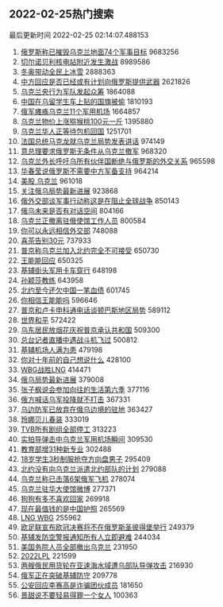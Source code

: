 ## 2022-02-25热门搜索 
最后更新时间 2022-02-25 02:14:07.488153 
1. [俄罗斯称已摧毁乌克兰地面74个军事目标](https://s.weibo.com/weibo?q=%23%E4%BF%84%E7%BD%97%E6%96%AF%E7%A7%B0%E5%B7%B2%E6%91%A7%E6%AF%81%E4%B9%8C%E5%85%8B%E5%85%B0%E5%9C%B0%E9%9D%A274%E4%B8%AA%E5%86%9B%E4%BA%8B%E7%9B%AE%E6%A0%87%23&Refer=top) 9683256
1. [切尔诺贝利核电站附近发生激战](https://s.weibo.com/weibo?q=%23%E5%88%87%E5%B0%94%E8%AF%BA%E8%B4%9D%E5%88%A9%E6%A0%B8%E7%94%B5%E7%AB%99%E9%99%84%E8%BF%91%E5%8F%91%E7%94%9F%E6%BF%80%E6%88%98%23&Refer=top) 8989586
1. [冬奥带动全民上冰雪](https://s.weibo.com/weibo?q=%23%E5%86%AC%E5%A5%A5%E5%B8%A6%E5%8A%A8%E5%85%A8%E6%B0%91%E4%B8%8A%E5%86%B0%E9%9B%AA%23&Refer=top) 2888363
1. [中方回应是否已经或有计划向俄罗斯提供武器](https://s.weibo.com/weibo?q=%23%E4%B8%AD%E6%96%B9%E5%9B%9E%E5%BA%94%E6%98%AF%E5%90%A6%E5%B7%B2%E7%BB%8F%E6%88%96%E6%9C%89%E8%AE%A1%E5%88%92%E5%90%91%E4%BF%84%E7%BD%97%E6%96%AF%E6%8F%90%E4%BE%9B%E6%AD%A6%E5%99%A8%23&Refer=top) 2621826
1. [乌克兰央行为军队发起众筹](https://s.weibo.com/weibo?q=%23%E4%B9%8C%E5%85%8B%E5%85%B0%E5%A4%AE%E8%A1%8C%E4%B8%BA%E5%86%9B%E9%98%9F%E5%8F%91%E8%B5%B7%E4%BC%97%E7%AD%B9%23&Refer=top) 1864088
1. [中国在乌留学生车上贴的国旗被偷](https://s.weibo.com/weibo?q=%23%E4%B8%AD%E5%9B%BD%E5%9C%A8%E4%B9%8C%E7%95%99%E5%AD%A6%E7%94%9F%E8%BD%A6%E4%B8%8A%E8%B4%B4%E7%9A%84%E5%9B%BD%E6%97%97%E8%A2%AB%E5%81%B7%23&Refer=top) 1810193
1. [俄军瘫痪乌克兰11个军用机场](https://s.weibo.com/weibo?q=%23%E4%BF%84%E5%86%9B%E7%98%AB%E7%97%AA%E4%B9%8C%E5%85%8B%E5%85%B011%E4%B8%AA%E5%86%9B%E7%94%A8%E6%9C%BA%E5%9C%BA%23&Refer=top) 1664857
1. [乌克兰物价上涨猕猴桃100元一斤](https://s.weibo.com/weibo?q=%23%E4%B9%8C%E5%85%8B%E5%85%B0%E7%89%A9%E4%BB%B7%E4%B8%8A%E6%B6%A8%E7%8C%95%E7%8C%B4%E6%A1%83100%E5%85%83%E4%B8%80%E6%96%A4%23&Refer=top) 1395880
1. [乌克兰华人正等待包机回国](https://s.weibo.com/weibo?q=%23%E4%B9%8C%E5%85%8B%E5%85%B0%E5%8D%8E%E4%BA%BA%E6%AD%A3%E7%AD%89%E5%BE%85%E5%8C%85%E6%9C%BA%E5%9B%9E%E5%9B%BD%23&Refer=top) 1251701
1. [法国总统马克龙就乌克兰局势发表讲话](https://s.weibo.com/weibo?q=%E6%B3%95%E5%9B%BD%E6%80%BB%E7%BB%9F%E9%A9%AC%E5%85%8B%E9%BE%99%E5%B0%B1%E4%B9%8C%E5%85%8B%E5%85%B0%E5%B1%80%E5%8A%BF%E5%8F%91%E8%A1%A8%E8%AE%B2%E8%AF%9D&Refer=top) 974149
1. [意总理要求俄罗斯无条件从乌克兰撤军](https://s.weibo.com/weibo?q=%23%E6%84%8F%E6%80%BB%E7%90%86%E8%A6%81%E6%B1%82%E4%BF%84%E7%BD%97%E6%96%AF%E6%97%A0%E6%9D%A1%E4%BB%B6%E4%BB%8E%E4%B9%8C%E5%85%8B%E5%85%B0%E6%92%A4%E5%86%9B%23&Refer=top) 968320
1. [乌克兰外长呼吁乌所有伙伴国断绝与俄罗斯的外交关系](https://s.weibo.com/weibo?q=%23%E4%B9%8C%E5%85%8B%E5%85%B0%E5%A4%96%E9%95%BF%E5%91%BC%E5%90%81%E4%B9%8C%E6%89%80%E6%9C%89%E4%BC%99%E4%BC%B4%E5%9B%BD%E6%96%AD%E7%BB%9D%E4%B8%8E%E4%BF%84%E7%BD%97%E6%96%AF%E7%9A%84%E5%A4%96%E4%BA%A4%E5%85%B3%E7%B3%BB%23&Refer=top) 965598
1. [华春莹说俄罗斯不需要中方军备支持](https://s.weibo.com/weibo?q=%23%E5%8D%8E%E6%98%A5%E8%8E%B9%E8%AF%B4%E4%BF%84%E7%BD%97%E6%96%AF%E4%B8%8D%E9%9C%80%E8%A6%81%E4%B8%AD%E6%96%B9%E5%86%9B%E5%A4%87%E6%94%AF%E6%8C%81%23&Refer=top) 964214
1. [美股 乌克兰](https://s.weibo.com/weibo?q=%E7%BE%8E%E8%82%A1%20%E4%B9%8C%E5%85%8B%E5%85%B0&Refer=top) 961018
1. [关注俄乌局势最新进展](https://s.weibo.com/weibo?q=%23%E5%85%B3%E6%B3%A8%E4%BF%84%E4%B9%8C%E5%B1%80%E5%8A%BF%E6%9C%80%E6%96%B0%E8%BF%9B%E5%B1%95%23&Refer=top) 923868
1. [俄外交部谈军事行动称这是在阻止全球战争](https://s.weibo.com/weibo?q=%23%E4%BF%84%E5%A4%96%E4%BA%A4%E9%83%A8%E8%B0%88%E5%86%9B%E4%BA%8B%E8%A1%8C%E5%8A%A8%E7%A7%B0%E8%BF%99%E6%98%AF%E5%9C%A8%E9%98%BB%E6%AD%A2%E5%85%A8%E7%90%83%E6%88%98%E4%BA%89%23&Refer=top) 850143
1. [俄乌未来是否有对话空间](https://s.weibo.com/weibo?q=%23%E4%BF%84%E4%B9%8C%E6%9C%AA%E6%9D%A5%E6%98%AF%E5%90%A6%E6%9C%89%E5%AF%B9%E8%AF%9D%E7%A9%BA%E9%97%B4%23&Refer=top) 804166
1. [乌克兰正撤离驻俄使馆工作人员](https://s.weibo.com/weibo?q=%23%E4%B9%8C%E5%85%8B%E5%85%B0%E6%AD%A3%E6%92%A4%E7%A6%BB%E9%A9%BB%E4%BF%84%E4%BD%BF%E9%A6%86%E5%B7%A5%E4%BD%9C%E4%BA%BA%E5%91%98%23&Refer=top) 800584
1. [你可以永远相信外交部](https://s.weibo.com/weibo?q=%23%E4%BD%A0%E5%8F%AF%E4%BB%A5%E6%B0%B8%E8%BF%9C%E7%9B%B8%E4%BF%A1%E5%A4%96%E4%BA%A4%E9%83%A8%23&Refer=top) 748088
1. [喜茶告别30元](https://s.weibo.com/weibo?q=%23%E5%96%9C%E8%8C%B6%E5%91%8A%E5%88%AB30%E5%85%83%23&Refer=top) 737933
1. [普京称乌克兰加入北约完全不可接受](https://s.weibo.com/weibo?q=%23%E6%99%AE%E4%BA%AC%E7%A7%B0%E4%B9%8C%E5%85%8B%E5%85%B0%E5%8A%A0%E5%85%A5%E5%8C%97%E7%BA%A6%E5%AE%8C%E5%85%A8%E4%B8%8D%E5%8F%AF%E6%8E%A5%E5%8F%97%23&Refer=top) 650730
1. [王能能回应](https://s.weibo.com/weibo?q=%23%E7%8E%8B%E8%83%BD%E8%83%BD%E5%9B%9E%E5%BA%94%23&Refer=top) 650325
1. [基辅街头军用卡车穿行](https://s.weibo.com/weibo?q=%23%E5%9F%BA%E8%BE%85%E8%A1%97%E5%A4%B4%E5%86%9B%E7%94%A8%E5%8D%A1%E8%BD%A6%E7%A9%BF%E8%A1%8C%23&Refer=top) 648198
1. [孙颖莎教练](https://s.weibo.com/weibo?q=%23%E5%AD%99%E9%A2%96%E8%8E%8E%E6%95%99%E7%BB%83%23&Refer=top) 643958
1. [北约至今还欠中国一笔血债](https://s.weibo.com/weibo?q=%23%E5%8C%97%E7%BA%A6%E8%87%B3%E4%BB%8A%E8%BF%98%E6%AC%A0%E4%B8%AD%E5%9B%BD%E4%B8%80%E7%AC%94%E8%A1%80%E5%80%BA%23&Refer=top) 601745
1. [你相信王能能吗](https://s.weibo.com/weibo?q=%23%E4%BD%A0%E7%9B%B8%E4%BF%A1%E7%8E%8B%E8%83%BD%E8%83%BD%E5%90%97%23&Refer=top) 596646
1. [普京和卢卡申科通电话谈顿巴斯地区局势](https://s.weibo.com/weibo?q=%23%E6%99%AE%E4%BA%AC%E5%92%8C%E5%8D%A2%E5%8D%A1%E7%94%B3%E7%A7%91%E9%80%9A%E7%94%B5%E8%AF%9D%E8%B0%88%E9%A1%BF%E5%B7%B4%E6%96%AF%E5%9C%B0%E5%8C%BA%E5%B1%80%E5%8A%BF%23&Refer=top) 589112
1. [世界和平](https://s.weibo.com/weibo?q=%23%E4%B8%96%E7%95%8C%E5%92%8C%E5%B9%B3%23&Refer=top) 572422
1. [乌东居民放烟花庆祝普京承认共和国](https://s.weibo.com/weibo?q=%23%E4%B9%8C%E4%B8%9C%E5%B1%85%E6%B0%91%E6%94%BE%E7%83%9F%E8%8A%B1%E5%BA%86%E7%A5%9D%E6%99%AE%E4%BA%AC%E6%89%BF%E8%AE%A4%E5%85%B1%E5%92%8C%E5%9B%BD%23&Refer=top) 509300
1. [总台记者直播中遇战斗机飞过](https://s.weibo.com/weibo?q=%23%E6%80%BB%E5%8F%B0%E8%AE%B0%E8%80%85%E7%9B%B4%E6%92%AD%E4%B8%AD%E9%81%87%E6%88%98%E6%96%97%E6%9C%BA%E9%A3%9E%E8%BF%87%23&Refer=top) 500812
1. [基辅机场人满为患](https://s.weibo.com/weibo?q=%23%E5%9F%BA%E8%BE%85%E6%9C%BA%E5%9C%BA%E4%BA%BA%E6%BB%A1%E4%B8%BA%E6%82%A3%23&Refer=top) 479198
1. [你对十年前的自己想说什么](https://s.weibo.com/weibo?q=%23%E4%BD%A0%E5%AF%B9%E5%8D%81%E5%B9%B4%E5%89%8D%E7%9A%84%E8%87%AA%E5%B7%B1%E6%83%B3%E8%AF%B4%E4%BB%80%E4%B9%88%23&Refer=top) 428100
1. [WBG战胜LNG](https://s.weibo.com/weibo?q=%23WBG%E6%88%98%E8%83%9CLNG%23&Refer=top) 414471
1. [俄乌局势最新进展](https://s.weibo.com/weibo?q=%23%E4%BF%84%E4%B9%8C%E5%B1%80%E5%8A%BF%E6%9C%80%E6%96%B0%E8%BF%9B%E5%B1%95%23&Refer=top) 379008
1. [张子枫说会参加向往的生活第六季](https://s.weibo.com/weibo?q=%23%E5%BC%A0%E5%AD%90%E6%9E%AB%E8%AF%B4%E4%BC%9A%E5%8F%82%E5%8A%A0%E5%90%91%E5%BE%80%E7%9A%84%E7%94%9F%E6%B4%BB%E7%AC%AC%E5%85%AD%E5%AD%A3%23&Refer=top) 377116
1. [俄方喊话乌军投降就不打击](https://s.weibo.com/weibo?q=%23%E4%BF%84%E6%96%B9%E5%96%8A%E8%AF%9D%E4%B9%8C%E5%86%9B%E6%8A%95%E9%99%8D%E5%B0%B1%E4%B8%8D%E6%89%93%E5%87%BB%23&Refer=top) 367331
1. [乌边防军已放弃在俄乌边境的驻地](https://s.weibo.com/weibo?q=%23%E4%B9%8C%E8%BE%B9%E9%98%B2%E5%86%9B%E5%B7%B2%E6%94%BE%E5%BC%83%E5%9C%A8%E4%BF%84%E4%B9%8C%E8%BE%B9%E5%A2%83%E7%9A%84%E9%A9%BB%E5%9C%B0%23&Refer=top) 363427
1. [玲娜贝儿春装](https://s.weibo.com/weibo?q=%23%E7%8E%B2%E5%A8%9C%E8%B4%9D%E5%84%BF%E6%98%A5%E8%A3%85%23&Refer=top) 333019
1. [TVB所有剧组全部停工](https://s.weibo.com/weibo?q=%23TVB%E6%89%80%E6%9C%89%E5%89%A7%E7%BB%84%E5%85%A8%E9%83%A8%E5%81%9C%E5%B7%A5%23&Refer=top) 313223
1. [实拍导弹击中乌克兰军用机场瞬间](https://s.weibo.com/weibo?q=%23%E5%AE%9E%E6%8B%8D%E5%AF%BC%E5%BC%B9%E5%87%BB%E4%B8%AD%E4%B9%8C%E5%85%8B%E5%85%B0%E5%86%9B%E7%94%A8%E6%9C%BA%E5%9C%BA%E7%9E%AC%E9%97%B4%23&Refer=top) 309530
1. [教育部增31种新专业](https://s.weibo.com/weibo?q=%23%E6%95%99%E8%82%B2%E9%83%A8%E5%A2%9E31%E7%A7%8D%E6%96%B0%E4%B8%93%E4%B8%9A%23&Refer=top) 302488
1. [18岁学生3秒制服抢夺方向盘男子](https://s.weibo.com/weibo?q=%2318%E5%B2%81%E5%AD%A6%E7%94%9F3%E7%A7%92%E5%88%B6%E6%9C%8D%E6%8A%A2%E5%A4%BA%E6%96%B9%E5%90%91%E7%9B%98%E7%94%B7%E5%AD%90%23&Refer=top) 295409
1. [北约没有向乌克兰派遣北约部队的计划](https://s.weibo.com/weibo?q=%23%E5%8C%97%E7%BA%A6%E6%B2%A1%E6%9C%89%E5%90%91%E4%B9%8C%E5%85%8B%E5%85%B0%E6%B4%BE%E9%81%A3%E5%8C%97%E7%BA%A6%E9%83%A8%E9%98%9F%E7%9A%84%E8%AE%A1%E5%88%92%23&Refer=top) 279088
1. [乌克兰称已击落6架俄军飞机](https://s.weibo.com/weibo?q=%23%E4%B9%8C%E5%85%8B%E5%85%B0%E7%A7%B0%E5%B7%B2%E5%87%BB%E8%90%BD6%E6%9E%B6%E4%BF%84%E5%86%9B%E9%A3%9E%E6%9C%BA%23&Refer=top) 278074
1. [乌克兰驻华大使馆微博](https://s.weibo.com/weibo?q=%23%E4%B9%8C%E5%85%8B%E5%85%B0%E9%A9%BB%E5%8D%8E%E5%A4%A7%E4%BD%BF%E9%A6%86%E5%BE%AE%E5%8D%9A%23&Refer=top) 277371
1. [狗狗有多不喜欢回家](https://s.weibo.com/weibo?q=%23%E7%8B%97%E7%8B%97%E6%9C%89%E5%A4%9A%E4%B8%8D%E5%96%9C%E6%AC%A2%E5%9B%9E%E5%AE%B6%23&Refer=top) 269918
1. [现在最值钱的是中国护照](https://s.weibo.com/weibo?q=%23%E7%8E%B0%E5%9C%A8%E6%9C%80%E5%80%BC%E9%92%B1%E7%9A%84%E6%98%AF%E4%B8%AD%E5%9B%BD%E6%8A%A4%E7%85%A7%23&Refer=top) 265569
1. [LNG WBG](https://s.weibo.com/weibo?q=LNG%20WBG&Refer=top) 255962
1. [欧足联宣布欧冠决赛将不在俄罗斯圣彼得堡举行](https://s.weibo.com/weibo?q=%23%E6%AC%A7%E8%B6%B3%E8%81%94%E5%AE%A3%E5%B8%83%E6%AC%A7%E5%86%A0%E5%86%B3%E8%B5%9B%E5%B0%86%E4%B8%8D%E5%9C%A8%E4%BF%84%E7%BD%97%E6%96%AF%E5%9C%A3%E5%BD%BC%E5%BE%97%E5%A0%A1%E4%B8%BE%E8%A1%8C%23&Refer=top) 249379
1. [基辅发防空警报通知所有人立即避难](https://s.weibo.com/weibo?q=%23%E5%9F%BA%E8%BE%85%E5%8F%91%E9%98%B2%E7%A9%BA%E8%AD%A6%E6%8A%A5%E9%80%9A%E7%9F%A5%E6%89%80%E6%9C%89%E4%BA%BA%E7%AB%8B%E5%8D%B3%E9%81%BF%E9%9A%BE%23&Refer=top) 244034
1. [美国务院人员全部撤出乌克兰](https://s.weibo.com/weibo?q=%23%E7%BE%8E%E5%9B%BD%E5%8A%A1%E9%99%A2%E4%BA%BA%E5%91%98%E5%85%A8%E9%83%A8%E6%92%A4%E5%87%BA%E4%B9%8C%E5%85%8B%E5%85%B0%23&Refer=top) 231950
1. [2022LPL](https://s.weibo.com/weibo?q=2022LPL&Refer=top) 221599
1. [两艘俄民用货轮在亚速海水域遭乌部队导弹攻击](https://s.weibo.com/weibo?q=%23%E4%B8%A4%E8%89%98%E4%BF%84%E6%B0%91%E7%94%A8%E8%B4%A7%E8%BD%AE%E5%9C%A8%E4%BA%9A%E9%80%9F%E6%B5%B7%E6%B0%B4%E5%9F%9F%E9%81%AD%E4%B9%8C%E9%83%A8%E9%98%9F%E5%AF%BC%E5%BC%B9%E6%94%BB%E5%87%BB%23&Refer=top) 216930
1. [俄军正在突破基辅防守](https://s.weibo.com/weibo?q=%23%E4%BF%84%E5%86%9B%E6%AD%A3%E5%9C%A8%E7%AA%81%E7%A0%B4%E5%9F%BA%E8%BE%85%E9%98%B2%E5%AE%88%23&Refer=top) 209778
1. [公安回应李赛高是诈骗团伙成员](https://s.weibo.com/weibo?q=%23%E5%85%AC%E5%AE%89%E5%9B%9E%E5%BA%94%E6%9D%8E%E8%B5%9B%E9%AB%98%E6%98%AF%E8%AF%88%E9%AA%97%E5%9B%A2%E4%BC%99%E6%88%90%E5%91%98%23&Refer=top) 181650
1. [景甜说不要轻易得罪一个女人](https://s.weibo.com/weibo?q=%23%E6%99%AF%E7%94%9C%E8%AF%B4%E4%B8%8D%E8%A6%81%E8%BD%BB%E6%98%93%E5%BE%97%E7%BD%AA%E4%B8%80%E4%B8%AA%E5%A5%B3%E4%BA%BA%23&Refer=top) 100363
